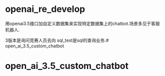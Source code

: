 # openai_re_develop
用openai3.5接口加自定义数据集来实现特定数据集上的chatbot.场景多见于客服机器人.


3版本是询问竞赛人员去向
sql_test是sql的查询业务.# open_ai_3.5_custom_chatbot
# open_ai_3.5_custom_chatbot
